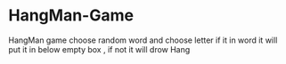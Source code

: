 # HangMan-Game

HangMan game  choose random word and choose letter if it in word it will put it in below empty box , if not it will drow Hang 
